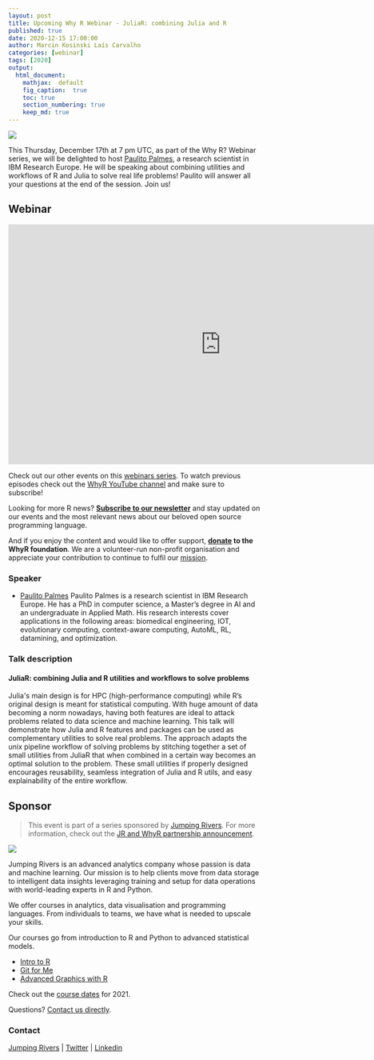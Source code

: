 ```yaml
---
layout: post
title: Upcoming Why R Webinar - JuliaR: combining Julia and R
published: true
date: 2020-12-15 17:00:00
author: Marcin Kosinski Laís Carvalho
categories: [webinar]
tags: [2020]
output:
  html_document:
    mathjax:  default
    fig_caption:  true
    toc: true
    section_numbering: true
    keep_md: true
---
```


<img src="/foundation/images/fulls/webinars/paulito.jpg" class="fit image">

This Thursday, December 17th at 7 pm UTC, as part of the Why R? Webinar series, we will be delighted to host [Paulito Palmes](https://www.linkedin.com/in/paulitopalmes), a research scientist in IBM Research Europe. He will be speaking about combining utilities and workflows of R and Julia to solve real life problems! Paulito  will answer all your questions at the end of the session. Join us!


## Webinar

<iframe width="850" height="480" src="https://www.youtube.com/embed/B8COgzAVNmU" frameborder="0" allow="accelerometer; autoplay; clipboard-write; encrypted-media; gyroscope; picture-in-picture" allowfullscreen></iframe>

Check out our other events on this [webinars series](whyr.pl/webinars/). To watch previous episodes check out the [WhyR YouTube channel](youtube.com/WhyRFoundationVideos) and make sure to subscribe!

Looking for more R news? [**Subscribe to our newsletter**](http://whyr.pl/subscribe/) and stay updated on our events and the most relevant news about our beloved open source programming language.

And if you enjoy the content and would like to offer support, **[donate](whyr.pl/donate/) to the WhyR foundation**. We are a volunteer-run non-profit organisation and appreciate your contribution to continue to fulfil our [mission](http://whyr.pl/foundation/about/).


### Speaker
- [Paulito Palmes](https://www.linkedin.com/in/paulitopalmes)
     Paulito Palmes is a research scientist in IBM Research Europe. He has a PhD in computer science, a Master’s degree in AI and an undergraduate in Applied Math. His research interests cover applications in the following areas: biomedical engineering, IOT, evolutionary computing, context-aware computing, AutoML, RL, datamining, and optimization.

### Talk description  

#### JuliaR: combining Julia and R utilities and workflows to solve problems

Julia's main design is for HPC (high-performance computing) while R’s original design is meant for statistical computing. With huge amount of data becoming a norm nowadays, having both features are ideal to attack problems related to data science and machine learning. This talk will demonstrate how Julia and R features and packages can be used as complementary utilities to solve real problems. The approach adapts the unix pipeline workflow of solving problems by stitching together a set of small utilities from JuliaR that when combined in a certain way becomes an optimal solution to the problem. These small utilities if properly designed encourages reusability, seamless integration of Julia and R utils, and easy explainability of the entire workflow.


## Sponsor
> This event is part of a series sponsored by [Jumping Rivers](https://www.jumpingrivers.com/). For more information, check out the [JR and WhyR partnership announcement](https://www.jumpingrivers.com/blog/jumping-rivers-whyr-partnership/).

<img src="/foundation/images/fulls/supporting-grant/jr_sponsor.png" class="fit image">


Jumping Rivers is an advanced analytics company whose passion is data and machine learning. Our mission is to help clients move from data storage to intelligent data insights leveraging training and setup for data operations with world-leading experts in R and Python.  

We offer courses in analytics, data visualisation and programming languages. From individuals to teams, we have what is needed to upscale your skills. 

Our courses go from introduction to R and Python to advanced statistical models. 
* [Intro to R](https://www.jumpingrivers.com/training/course/introduction-to-r/?event=1369)
* [Git for Me](https://www.jumpingrivers.com/training/course/git-for-me/?event=1402)
* [Advanced Graphics with R](https://www.jumpingrivers.com/training/course/advanced-graphics-ggplot2-r/?event=1378)

Check out the [course dates](https://www.jumpingrivers.com/training/public/) for 2021. 

Questions? [Contact us directly](https://www.jumpingrivers.com/online-training-enquiry/). 


### Contact
[Jumping Rivers](https://www.jumpingrivers.com/)  |  [Twitter](https://twitter.com/jumping_uk)  |  [Linkedin](https://www.linkedin.com/company/jumping-rivers-ltd/)
